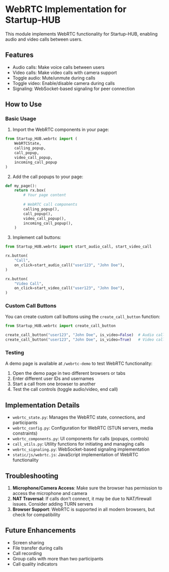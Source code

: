 # WebRTC Implementation for Startup-HUB

This module implements WebRTC functionality for Startup-HUB, enabling audio and video calls between users.

## Features

- Audio calls: Make voice calls between users
- Video calls: Make video calls with camera support
- Toggle audio: Mute/unmute during calls
- Toggle video: Enable/disable camera during calls
- Signaling: WebSocket-based signaling for peer connection

## How to Use

### Basic Usage

1. Import the WebRTC components in your page:

```python
from Startup_HUB.webrtc import (
    WebRTCState,
    calling_popup,
    call_popup,
    video_call_popup,
    incoming_call_popup
)
```

2. Add the call popups to your page:

```python
def my_page():
    return rx.box(
        # Your page content
        
        # WebRTC call components
        calling_popup(),
        call_popup(),
        video_call_popup(),
        incoming_call_popup(),
    )
```

3. Implement call buttons:

```python
from Startup_HUB.webrtc import start_audio_call, start_video_call

rx.button(
    "Call",
    on_click=start_audio_call("user123", "John Doe"),
)

rx.button(
    "Video Call",
    on_click=start_video_call("user123", "John Doe"),
)
```

### Custom Call Buttons

You can create custom call buttons using the `create_call_button` function:

```python
from Startup_HUB.webrtc import create_call_button

create_call_button("user123", "John Doe", is_video=False)  # Audio call
create_call_button("user123", "John Doe", is_video=True)   # Video call
```

### Testing

A demo page is available at `/webrtc-demo` to test WebRTC functionality:

1. Open the demo page in two different browsers or tabs
2. Enter different user IDs and usernames
3. Start a call from one browser to another
4. Test the call controls (toggle audio/video, end call)

## Implementation Details

- `webrtc_state.py`: Manages the WebRTC state, connections, and participants
- `webrtc_config.py`: Configuration for WebRTC (STUN servers, media constraints)
- `webrtc_components.py`: UI components for calls (popups, controls)
- `call_utils.py`: Utility functions for initiating and managing calls
- `webrtc_signaling.py`: WebSocket-based signaling implementation
- `static/js/webrtc.js`: JavaScript implementation of WebRTC functionality

## Troubleshooting

1. **Microphone/Camera Access**: Make sure the browser has permission to access the microphone and camera
2. **NAT Traversal**: If calls don't connect, it may be due to NAT/firewall issues. Consider adding TURN servers
3. **Browser Support**: WebRTC is supported in all modern browsers, but check for compatibility

## Future Enhancements

- Screen sharing
- File transfer during calls
- Call recording
- Group calls with more than two participants
- Call quality indicators 